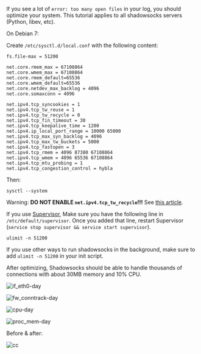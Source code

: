 If you see a lot of `error: too many open files` in your log, you should optimize your system.
This tutorial applies to all shadowsocks servers (Python, libev, etc).

On Debian 7:

Create `/etc/sysctl.d/local.conf` with the following content:

```
fs.file-max = 51200

net.core.rmem_max = 67108864
net.core.wmem_max = 67108864
net.core.rmem_default=65536
net.core.wmem_default=65536
net.core.netdev_max_backlog = 4096
net.core.somaxconn = 4096

net.ipv4.tcp_syncookies = 1
net.ipv4.tcp_tw_reuse = 1
net.ipv4.tcp_tw_recycle = 0
net.ipv4.tcp_fin_timeout = 30
net.ipv4.tcp_keepalive_time = 1200
net.ipv4.ip_local_port_range = 10000 65000
net.ipv4.tcp_max_syn_backlog = 4096
net.ipv4.tcp_max_tw_buckets = 5000
net.ipv4.tcp_fastopen = 3
net.ipv4.tcp_rmem = 4096 87380 67108864
net.ipv4.tcp_wmem = 4096 65536 67108864
net.ipv4.tcp_mtu_probing = 1
net.ipv4.tcp_congestion_control = hybla
```

Then:

    sysctl --system

Warning: **DO NOT ENABLE `net.ipv4.tcp_tw_recycle`!!!** See [this article](http://vincent.bernat.im/en/blog/2014-tcp-time-wait-state-linux.html).

If you use [Supervisor](https://github.com/clowwindy/shadowsocks/wiki/Configure-Shadowsocks-with-Supervisor), Make sure you have the following line in `/etc/default/supervisor`. Once you added that line, restart Supervisor (`service stop supervisor && service start supervisor`).

```
ulimit -n 51200
```

If you use other ways to run shadowsocks in the background, make sure to add `ulimit -n 51200` in your init script.

After optimizing, Shadowsocks should be able to handle thousands of connections with about 30MB memory and 10% CPU.

![if_eth0-day](https://cloud.githubusercontent.com/assets/1073082/3358558/2a18bc5a-fadf-11e3-96c3-473c42f1a3a3.png)

![fw_conntrack-day](https://cloud.githubusercontent.com/assets/1073082/3358559/2bf8662e-fadf-11e3-8039-3d59bf689fe2.png)

![cpu-day](https://cloud.githubusercontent.com/assets/1073082/3358579/53951d80-fadf-11e3-8e6b-0ceed96950e2.png)

![proc_mem-day](https://cloud.githubusercontent.com/assets/1073082/3358599/87c98c08-fadf-11e3-9fc9-949f4061d2ca.png)

Before & after:

![cc](https://cloud.githubusercontent.com/assets/1073082/3296349/10c34b04-f5d9-11e3-95fc-e38f5299c274.jpg)